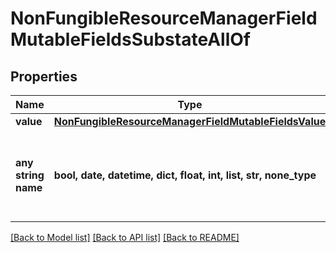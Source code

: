 # NonFungibleResourceManagerFieldMutableFieldsSubstateAllOf


## Properties
Name | Type | Description | Notes
------------ | ------------- | ------------- | -------------
**value** | [**NonFungibleResourceManagerFieldMutableFieldsValue**](NonFungibleResourceManagerFieldMutableFieldsValue.md) |  | 
**any string name** | **bool, date, datetime, dict, float, int, list, str, none_type** | any string name can be used but the value must be the correct type | [optional]

[[Back to Model list]](../README.md#documentation-for-models) [[Back to API list]](../README.md#documentation-for-api-endpoints) [[Back to README]](../README.md)


